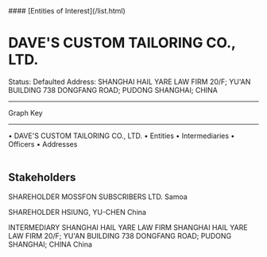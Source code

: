 <link rel="stylesheet" type="text/css" href="../../assets/style.css">
#### [Entities of Interest](/list.html)

<style>
body{background-image:url("http://eoi-graphs.s3-website-eu-west-1.amazonaws.com/DAVE'S_CUSTOM_TAILORING_CO.,_LTD..png");background-repeat: no-repeat;background-size: contain;}
.markdown>p>span{background-color: white;}
</style>

# DAVE'S CUSTOM TAILORING CO., LTD.
<span>Status: Defaulted
Address: SHANGHAI HAIL YARE LAW FIRM 20/F; YU'AN BUILDING 738 DONGFANG ROAD; PUDONG SHANGHAI; CHINA
</span>

---



<div class="legend">
Graph Key
<hr>
<span class="focus">• DAVE'S CUSTOM TAILORING CO., LTD.</span>
<span class="entity">• Entities</span>
<span class="intermediary">• Intermediaries</span>
<span class="officer">• Officers</span>
<span class="address">• Addresses</span>
</div><br>


## Stakeholders
<span>SHAREHOLDER
MOSSFON SUBSCRIBERS LTD.
Samoa
</span>

<span>SHAREHOLDER
HSIUNG, YU-CHEN
China
</span>

<span>INTERMEDIARY
SHANGHAI HAIL YARE LAW FIRM
SHANGHAI HAIL YARE LAW FIRM 20/F; YU'AN BUILDING 738 DONGFANG ROAD; PUDONG SHANGHAI; CHINA
China
</span>


